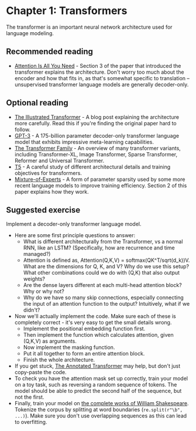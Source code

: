 # Chapter 1: Transformers

The transformer is an important neural network architecture used for language modeling.

## Recommended reading

- [Attention Is All You Need](https://arxiv.org/abs/1706.03762) - Section 3 of the paper that introduced the transformer explains the architecture. Don't worry too much about the encoder and how that fits in, as that's somewhat specific to translation – unsupervised transformer language models are generally decoder-only.

## Optional reading

- [The Illustrated Transformer](https://jalammar.github.io/illustrated-transformer/) - A blog post explaining the architecture more carefully. Read this if you're finding the original paper hard to follow.
- [GPT-3](https://arxiv.org/abs/2005.14165) - A 175-billion parameter decoder-only transformer language model that exhibits impressive meta-learning capabilities.
- [The Transformer Family](https://lilianweng.github.io/posts/2020-04-07-the-transformer-family/) - An overview of many transformer variants, including Transformer-XL, Image Transformer, Sparse Transformer, Reformer and Universal Transformer.
- [T5](https://arxiv.org/abs/1910.10683) - A careful study of different architectural details and training objectives for transformers.
- [Mixture-of-Experts](https://arxiv.org/abs/1701.06538) - A form of parameter sparsity used by some more recent language models to improve training efficiency. Section 2 of this paper explains how they work.

## Suggested exercise

Implement a decoder-only transformer language model.

- Here are some first principle questions to answer:
    - What is different architecturally from the Transformer, vs a normal RNN, like an LSTM? (Specifically, how are recurrence and time managed?)
    - Attention is defined as, Attention(Q,K,V) = softmax(QK^T/sqrt(d_k))V. What are the dimensions for Q, K, and V? Why do we use this setup? What other combinations could we do with (Q,K) that also output weights?
    - Are the dense layers different at each multi-head attention block? Why or why not? 
    - Why do we have so many skip connections, especially connecting the input of an attention function to the output? Intuitively, what if we didn't? 
- Now we'll actually implement the code. Make sure each of these is completely correct - it's very easy to get the small details wrong.
    - Implement the positional embedding function first. 
    - Then implement the function which calculates attention, given (Q,K,V) as arguments. 
    - Now implement the masking function. 
    - Put it all together to form an entire attention block. 
    - Finish the whole architecture.
- If you get stuck, [The Annotated Transformer](http://nlp.seas.harvard.edu/2018/04/03/attention.html) may help, but don't just copy-paste the code.
- To check you have the attention mask set up correctly, train your model on a toy task, such as reversing a random sequence of tokens. The model should be able to predict the second half of the sequence, but not the first.
- Finally, train your model on [the complete works of William Shakespeare](https://www.gutenberg.org/files/100/100-0.txt). Tokenize the corpus by splitting at word boundaries (`re.split(r"\b", ...)`). Make sure you don't use overlapping sequences as this can lead to overfitting.
